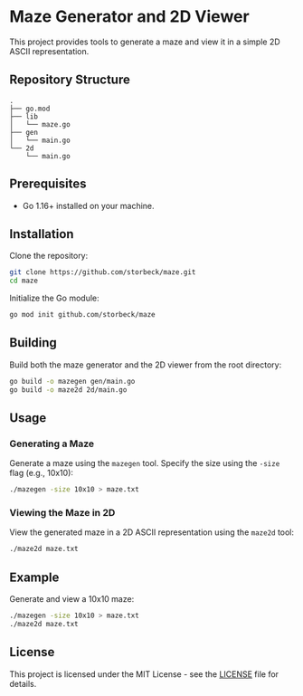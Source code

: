 # Maze Generator and 2D Viewer

This project provides tools to generate a maze and view it in a simple 2D ASCII representation. 

## Repository Structure

```
.
├── go.mod
├── lib
│   └── maze.go
├── gen
│   └── main.go
└── 2d
    └── main.go
```

## Prerequisites

- Go 1.16+ installed on your machine.

## Installation

Clone the repository:

```sh
git clone https://github.com/storbeck/maze.git
cd maze
```

Initialize the Go module:

```sh
go mod init github.com/storbeck/maze
```

## Building

Build both the maze generator and the 2D viewer from the root directory:

```sh
go build -o mazegen gen/main.go
go build -o maze2d 2d/main.go
```

## Usage

### Generating a Maze

Generate a maze using the `mazegen` tool. Specify the size using the `-size` flag (e.g., 10x10):

```sh
./mazegen -size 10x10 > maze.txt
```

### Viewing the Maze in 2D

View the generated maze in a 2D ASCII representation using the `maze2d` tool:

```sh
./maze2d maze.txt
```

## Example

Generate and view a 10x10 maze:

```sh
./mazegen -size 10x10 > maze.txt
./maze2d maze.txt
```

## License

This project is licensed under the MIT License - see the [LICENSE](LICENSE) file for details.